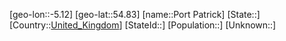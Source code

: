 ﻿---
location: [54.83,-5.12]
type: City
tags:
- geo/City


SpocWebEntityId: 33472
isDeleted: false
confidential: public

---
[geo-lon::-5.12]
[geo-lat::54.83]
[name::Port Patrick]
[State::]
[Country::[United_Kingdom](geo/Continent/Europe/United_Kingdom.md)]
[StateId::]
[Population::]
[Unknown::]


